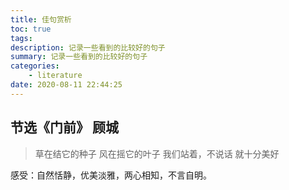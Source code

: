 ```yaml
---
title: 佳句赏析
toc: true
tags:
description: 记录一些看到的比较好的句子
summary: 记录一些看到的比较好的句子
categories:
    - literature
date: 2020-08-11 22:44:25
---
```


## 节选《门前》 顾城

> 草在结它的种子
> 风在摇它的叶子
> 我们站着，不说话
> 就十分美好

感受：自然恬静，优美淡雅，两心相知，不言自明。
